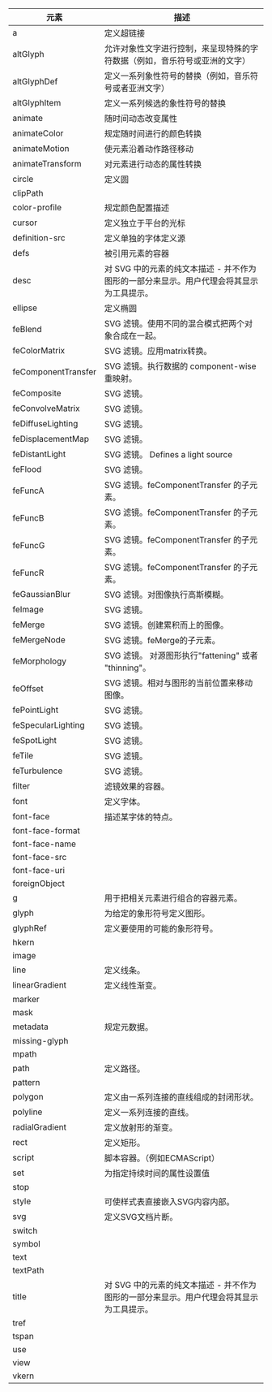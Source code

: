 |元素|描述|
|---|---|
|a|定义超链接|
|altGlyph|允许对象性文字进行控制，来呈现特殊的字符数据（例如，音乐符号或亚洲的文字）|
|altGlyphDef|定义一系列象性符号的替换（例如，音乐符号或者亚洲文字）|
|altGlyphItem|定义一系列候选的象性符号的替换|
|animate|随时间动态改变属性|
|animateColor|规定随时间进行的颜色转换|
|animateMotion|使元素沿着动作路径移动|
|animateTransform|对元素进行动态的属性转换|
|circle|定义圆|
|clipPath||
|color-profile|规定颜色配置描述|
|cursor|定义独立于平台的光标|
|definition-src|定义单独的字体定义源|
|defs|被引用元素的容器|
|desc|对 SVG 中的元素的纯文本描述 - 并不作为图形的一部分来显示。用户代理会将其显示为工具提示。|
|ellipse|定义椭圆|
|feBlend|SVG 滤镜。使用不同的混合模式把两个对象合成在一起。|
|feColorMatrix|SVG 滤镜。应用matrix转换。|
|feComponentTransfer|SVG 滤镜。执行数据的 component-wise 重映射。|
|feComposite|SVG 滤镜。|
|feConvolveMatrix|SVG 滤镜。|
|feDiffuseLighting|SVG 滤镜。|
|feDisplacementMap|SVG 滤镜。|
|feDistantLight|SVG 滤镜。 Defines a light source|
|feFlood|SVG 滤镜。|
|feFuncA|SVG 滤镜。feComponentTransfer 的子元素。|
|feFuncB|SVG 滤镜。feComponentTransfer 的子元素。|
|feFuncG|SVG 滤镜。feComponentTransfer 的子元素。|
|feFuncR|SVG 滤镜。feComponentTransfer 的子元素。|
|feGaussianBlur|SVG 滤镜。对图像执行高斯模糊。|
|feImage|SVG 滤镜。|
|feMerge|SVG 滤镜。创建累积而上的图像。|
|feMergeNode|SVG 滤镜。feMerge的子元素。|
|feMorphology|SVG 滤镜。 对源图形执行"fattening" 或者 "thinning"。|
|feOffset|SVG 滤镜。相对与图形的当前位置来移动图像。|
|fePointLight|SVG 滤镜。|
|feSpecularLighting|SVG 滤镜。|
|feSpotLight|SVG 滤镜。|
|feTile|SVG 滤镜。|
|feTurbulence|SVG 滤镜。|
|filter|滤镜效果的容器。|
|font|定义字体。|
|font-face|描述某字体的特点。|
|font-face-format||
|font-face-name||
|font-face-src||
|font-face-uri||
|foreignObject||
|g|用于把相关元素进行组合的容器元素。|
|glyph|为给定的象形符号定义图形。|
|glyphRef|定义要使用的可能的象形符号。|
|hkern||
|image||
|line|定义线条。|
|linearGradient|定义线性渐变。|
|marker||
|mask||
|metadata|规定元数据。|
|missing-glyph||
|mpath||
|path|定义路径。|
|pattern||
|polygon|定义由一系列连接的直线组成的封闭形状。|
|polyline|定义一系列连接的直线。|
|radialGradient|定义放射形的渐变。|
|rect|定义矩形。|
|script|脚本容器。（例如ECMAScript）|
|set|为指定持续时间的属性设置值|
|stop||
|style|可使样式表直接嵌入SVG内容内部。|
|svg|定义SVG文档片断。|
|switch||
|symbol||
|text||
|textPath||
|title|对 SVG 中的元素的纯文本描述 - 并不作为图形的一部分来显示。用户代理会将其显示为工具提示。|
|tref||
|tspan||
|use||
|view||
|vkern||
